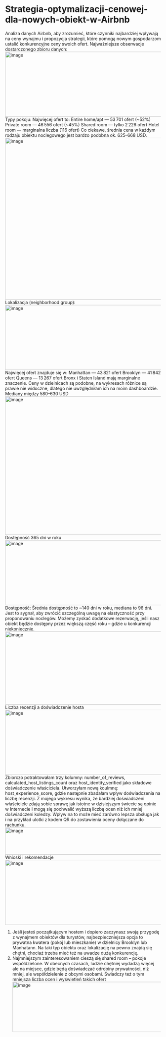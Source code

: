 # Strategia-optymalizacji-cenowej-dla-nowych-obiekt-w-Airbnb
Analiza danych Airbnb, aby zrozumieć, które czynniki najbardziej wpływają na ceny wynajmu i propozycja strategii, które pomogą nowym gospodarzom ustalić konkurencyjne ceny swoich ofert.
Najważniejsze obserwacje dostarczonego zbioru danych: <img width="2344" height="210" alt="image" src="https://github.com/user-attachments/assets/00f72994-a0c9-4197-8967-3402af1c9f96" />
Typy pokoju:
Najwięcej ofert to:
Entire home/apt — 53 701 ofert (~52%)
Private room — 46 556 ofert (~45%)
Shared room — tylko 2 226 ofert
Hotel room — marginalna liczba (116 ofert)
Co ciekawe, średnia cena w każdym rodzaju obiektu noclegowego jest bardzo podobna 
ok. 625–668 USD.
<img width="1522" height="523" alt="image" src="https://github.com/user-attachments/assets/59b2a225-f9d9-410b-b78f-3b3d66b8ee62" />
Lokalizacja (neighborhood group):<img width="1424" height="210" alt="image" src="https://github.com/user-attachments/assets/b17d8400-1faf-48c9-bbcd-808b0c6e222f" />
Najwięcej ofert znajduje się w:
Manhattan — 43 821 ofert
Brooklyn — 41 842 ofert
Queens — 13 267 ofert
Bronx i Staten Island mają marginalne znaczenie.
Ceny w dzielnicach są podobne, na wykresach różnice są prawie nie widoczne, dlatego nie uwzględniłam ich na moim dashboardzie. 
Mediany między 580–630 USD
<img width="2283" height="448" alt="image" src="https://github.com/user-attachments/assets/ca878b5c-8382-4630-a203-62524ca8d488" />
Dostępność 365 dni w roku <img width="1204" height="210" alt="image" src="https://github.com/user-attachments/assets/79f8c5df-4dda-4198-a79f-96ca06d27724" />
Dostępność:
Średnia dostępność to ~140 dni w roku, mediana to 96 dni.
Jest to sygnał, aby zwrócić szczególną uwagę na elastyczność przy proponowaniu noclegów. Możemy zyskać dodatkowe rezerwację, jeśli nasz obiekt będzie dostępny przez większą część roku – gdzie u konkurencji niekoniecznie. 
<img width="3866" height="236" alt="image" src="https://github.com/user-attachments/assets/0102e32f-fab1-4b61-abb8-9566b54a180c" />
Liczba recenzji a doświadczenie hosta<img width="1583" height="210" alt="image" src="https://github.com/user-attachments/assets/01392069-c9f4-47a6-a2fe-dd897d31e8c8" />
Zbiorczo potraktowałam trzy kolumny: number_of_reviews, calculated_host_listings_count oraz host_identity_verified jako składowe doświadczenie właściciela. Utworzyłam nową koulmnę: host_experience_score, gdzie następnie zbadałam wpływ doświadczenia na liczbę recenzji. Z mojego wykresu wynika, że bardziej doświadczeni właściciele zdają sobie sprawę jak istotne w dzisiejszym świecie są opinie w Internecie i mogą się pochwalić wyższą liczbą ocen niż ich mniej doświadczeni koledzy. Wpływ na to może mieć zarówno lepsza obsługa jak i na przykład ulotki z kodem QR do zostawienia oceny dołączane do rachunku. 
<img width="10615" height="88" alt="image" src="https://github.com/user-attachments/assets/9ffd0b02-f3d3-4203-866a-5978245994bf" />
Wnioski i rekomendacje <img width="1072" height="210" alt="image" src="https://github.com/user-attachments/assets/64760b76-e2a7-43ed-9514-2712ab6cb7db" />
1. Jeśli jesteś początkującym hostem i dopiero zaczynasz swoją przygodę z wynajmem obiektów dla turystów, najbezpieczniejsza opcja to prywatna kwatera (pokój lub mieszkanie) w dzielnicy Brooklyn lub Manhatann. Na taki typ obiektu oraz lokalizację na pewno znajdą się chętni, chociaż trzeba mieć też na uwadze dużą konkurencję. 
2. Najmniejszym zainteresowaniem cieszą się shared room – pokoje współdzielone. W obecnych czasach, ludzie chętniej wydadzą więcej ale na miejsce, gdzie będą doświadczać odrobiny prywatności, niż mniej, ale współdzielenie z obcymi osobami. Świadczy też o tym mniejsza liczba ocen i wyświetleń takich ofert<img width="5677" height="162" alt="image" src="https://github.com/user-attachments/assets/9ecfa61b-f899-4116-8ede-8f06ac4483c4" />
